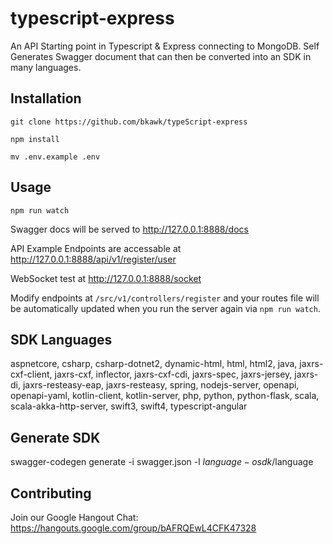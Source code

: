 # typescript-express  
An API Starting point in Typescript & Express connecting to MongoDB. Self Generates Swagger document that can then be converted into an SDK in many languages.  

## Installation  
``` git clone https://github.com/bkawk/typeScript-express ```  

``` npm install ```  

``` mv .env.example .env ```  

## Usage  

``` npm run watch ```  

Swagger docs will be served to http://127.0.0.1:8888/docs  

API Example Endpoints are accessable at http://127.0.0.1:8888/api/v1/register/user  

WebSocket test at http://127.0.0.1:8888/socket  

Modify endpoints at ```/src/v1/controllers/register``` and your routes file will be automatically updated when you run the server again via ```npm run watch```.  

## SDK Languages
aspnetcore, csharp, csharp-dotnet2, dynamic-html, html, html2, java, jaxrs-cxf-client, jaxrs-cxf, inflector, jaxrs-cxf-cdi, jaxrs-spec, jaxrs-jersey, jaxrs-di, jaxrs-resteasy-eap, jaxrs-resteasy, spring, nodejs-server, openapi, openapi-yaml, kotlin-client, kotlin-server, php, python, python-flask, scala, scala-akka-http-server, swift3, swift4, typescript-angular

## Generate SDK
swagger-codegen generate -i swagger.json -l $language -o sdk/$language

## Contributing  
Join our Google Hangout Chat:  
https://hangouts.google.com/group/bAFRQEwL4CFK47328

